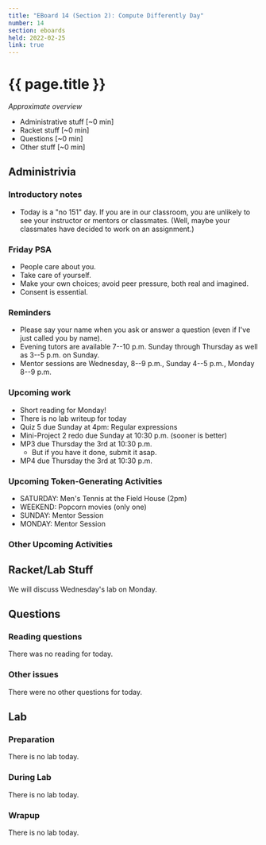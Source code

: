 ```yaml
---
title: "EBoard 14 (Section 2): Compute Differently Day"
number: 14
section: eboards
held: 2022-02-25
link: true
---
```

# {{ page.title }}

_Approximate overview_

* Administrative stuff [~0 min]
* Racket stuff [~0 min]
* Questions [~0 min]
* Other stuff [~0 min]

Administrivia
-------------

### Introductory notes

* Today is a "no 151" day.  If you are in our classroom, you are unlikely
  to see your instructor or mentors or classmates.  (Well, maybe your
  classmates have decided to work on an assignment.)

### Friday PSA

* People care about you.
* Take care of yourself.
* Make your own choices; avoid peer pressure, both real and imagined.
* Consent is essential.

### Reminders

* Please say your name when you ask or answer a question (even if I've
  just called you by name).
* Evening tutors are available 7--10 p.m. Sunday through Thursday as
  well as 3--5 p.m. on Sunday.
* Mentor sessions are Wednesday, 8--9 p.m., Sunday 4--5 p.m., Monday 8--9 p.m.

### Upcoming work

* Short reading for Monday!
* There is no lab writeup for today
* Quiz 5 due Sunday at 4pm: Regular expressions
* Mini-Project 2 redo due Sunday at 10:30 p.m. (sooner is better)
* MP3 due Thursday the 3rd at 10:30 p.m.
    * But if you have it done, submit it asap.
* MP4 due Thursday the 3rd at 10:30 p.m.

### Upcoming Token-Generating Activities

* SATURDAY: Men's Tennis at the Field House (2pm)
* WEEKEND: Popcorn movies (only one)
* SUNDAY: Mentor Session
* MONDAY: Mentor Session

### Other Upcoming Activities

Racket/Lab Stuff
----------------

We will discuss Wednesday's lab on Monday.

Questions
---------

### Reading questions

There was no reading for today.

### Other issues

There were no other questions for today.

Lab
---

### Preparation

There is no lab today.

### During Lab

There is no lab today.

### Wrapup

There is no lab today.
